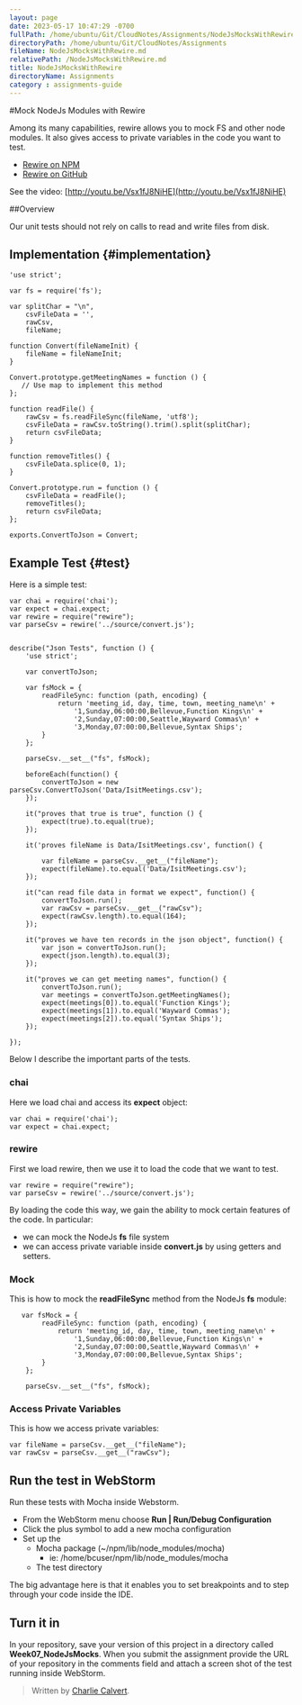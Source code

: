 ```yaml
---
layout: page
date: 2023-05-17 10:47:29 -0700
fullPath: /home/ubuntu/Git/CloudNotes/Assignments/NodeJsMocksWithRewire.md
directoryPath: /home/ubuntu/Git/CloudNotes/Assignments
fileName: NodeJsMocksWithRewire.md
relativePath: /NodeJsMocksWithRewire.md
title: NodeJsMocksWithRewire
directoryName: Assignments
category : assignments-guide
---
```


#Mock NodeJs Modules with Rewire

Among its many capabilities, rewire allows you to mock FS and other node modules. It also gives access to private variables in the code you want to test.

- [Rewire on NPM](https://www.npmjs.com/package/rewire)
- [Rewire on GitHub](https://github.com/jhnns/rewire)

See the video: [http://youtu.be/Vsx1fJ8NiHE](http://youtu.be/Vsx1fJ8NiHE)

##Overview

Our unit tests should not rely on calls to read and write files from disk. 

## Implementation {#implementation}

```
'use strict';

var fs = require('fs');

var splitChar = "\n",
    csvFileData = '',
    rawCsv,
    fileName;

function Convert(fileNameInit) {
    fileName = fileNameInit;
}

Convert.prototype.getMeetingNames = function () {
   // Use map to implement this method
};

function readFile() {
    rawCsv = fs.readFileSync(fileName, 'utf8');
    csvFileData = rawCsv.toString().trim().split(splitChar);
    return csvFileData;
}

function removeTitles() {
    csvFileData.splice(0, 1);
}

Convert.prototype.run = function () {
    csvFileData = readFile();
    removeTitles();
    return csvFileData;
};

exports.ConvertToJson = Convert;
```
## Example Test {#test}

Here is a simple test:

```
var chai = require('chai');
var expect = chai.expect;
var rewire = require("rewire");
var parseCsv = rewire('../source/convert.js');


describe("Json Tests", function () {
    'use strict';

    var convertToJson;

    var fsMock = {
        readFileSync: function (path, encoding) {
            return 'meeting_id, day, time, town, meeting_name\n' +
                '1,Sunday,06:00:00,Bellevue,Function Kings\n' +
                '2,Sunday,07:00:00,Seattle,Wayward Commas\n' +
                '3,Monday,07:00:00,Bellevue,Syntax Ships';
        }
    };

    parseCsv.__set__("fs", fsMock);

    beforeEach(function() {
        convertToJson = new parseCsv.ConvertToJson('Data/IsitMeetings.csv');
    });

    it("proves that true is true", function () {
        expect(true).to.equal(true);
    });

    it('proves fileName is Data/IsitMeetings.csv', function() {

        var fileName = parseCsv.__get__("fileName");
        expect(fileName).to.equal('Data/IsitMeetings.csv');
    });

    it("can read file data in format we expect", function() {
        convertToJson.run();
        var rawCsv = parseCsv.__get__("rawCsv");
        expect(rawCsv.length).to.equal(164);
    });

    it("proves we have ten records in the json object", function() {
        var json = convertToJson.run();
        expect(json.length).to.equal(3);
    });

    it("proves we can get meeting names", function() {
        convertToJson.run();
        var meetings = convertToJson.getMeetingNames();
        expect(meetings[0]).to.equal('Function Kings');
        expect(meetings[1]).to.equal('Wayward Commas');
        expect(meetings[2]).to.equal('Syntax Ships');
    });

});
```

Below I describe the important parts of the tests.

### chai

Here we load chai and access its **expect** object:

```
var chai = require('chai');
var expect = chai.expect;
```

### rewire

First we load rewire, then we use it to load the code that we want to test.

```
var rewire = require("rewire");
var parseCsv = rewire('../source/convert.js');
```

By loading the code this way, we gain the ability to mock certain features of the code. In particular:

 - we can mock the NodeJs **fs** file system
 - we can access private variable inside **convert.js** by using getters and setters.

### Mock

This is how to mock the **readFileSync** method from the NodeJs **fs** module:

```   
   var fsMock = {
        readFileSync: function (path, encoding) {
            return 'meeting_id, day, time, town, meeting_name\n' +
                '1,Sunday,06:00:00,Bellevue,Function Kings\n' +
                '2,Sunday,07:00:00,Seattle,Wayward Commas\n' +
                '3,Monday,07:00:00,Bellevue,Syntax Ships';
        }
    };
    
    parseCsv.__set__("fs", fsMock);
```

### Access Private Variables

This is how we access private variables:

```
var fileName = parseCsv.__get__("fileName");
var rawCsv = parseCsv.__get__("rawCsv");
```

## Run the test in WebStorm

Run these tests with Mocha inside Webstorm. 

- From the WebStorm menu choose **Run | Run/Debug Configuration**
- Click the plus symbol to add a new mocha configuration
- Set up the
	- Mocha package (~/npm/lib/node_modules/mocha)
		- ie: /home/bcuser/npm/lib/node_modules/mocha
	- The test directory
   
 The big advantage here is that it enables you to set breakpoints and to step through your code inside the IDE.
 
## Turn it in

In your repository, save your version of this project in a directory called **Week07_NodeJsMocks**.  When you submit the assignment provide the URL of your repository in the comments field and attach a screen shot of the test running inside WebStorm.


    
    
> Written by [Charlie Calvert](https://www.elvenware.com/charlie/).